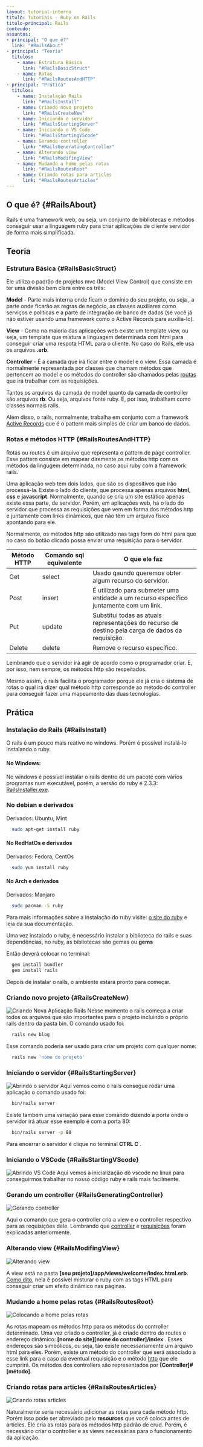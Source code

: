 ```yaml
---
layout: tutorial-interno
titulo: Tutoriais - Ruby on Rails
titulo-principal: Rails
conteudo:
assuntos:
- principal: "O que é?"
  link: "#RailsAbout"
- principal: "Teoria"
  titulos:
    - name: Estrutura Básica
      link: "#RailsBasicStruct"
    - name: Rotas
      link: "#RailsRoutesAndHTTP"
- principal: "Prática"
  titulos:
    - name: Instalação Rails
      link: "#RailsInstall"
    - name: Criando novo projeto
      link: "#RailsCreateNew"
    - name: Iniciando o servidor
      link: "#RailsStartingServer"
    - name: Iniciando o VS Code  
      link: "#RailsStartingVScode"
    - name: Gerando controller
      link: "#RailsGeneratingController"
    - name: Alterando view
      link: "#RailsModifingView"
    - name: Mudando a home pelas rotas
      link: "#RailsRoutesRoot"
    - name: Criando rotas para articles
      link: "#RailsRoutesArticles"
---
```



## O que é? {#RailsAbout}
Rails é uma framework web, ou seja, um conjunto de bibliotecas e métodos conseguir usar a linguagem ruby para criar aplicações de cliente servidor de forma mais simplificada.

## Teoria

### Estrutura Básica {#RailsBasicStruct}

Ele utiliza o padrão de projetos mvc (Model View Control) que consiste em ter uma divisão bem clara entre os três:

**Model** - Parte mais interna onde ficam o domínio do seu projeto, ou seja , a parte onde ficarão as regras de negócio, as classes auxiliares como serviços e políticas e a parte de integração de banco de dados (se você já não estiver usando uma framework como o Active Records para auxilia-lo).

**View** - Como na maioria das aplicações web existe um template view, ou seja, um template que mistura a linguagem determinada com html para conseguir criar uma respota HTML para o cliente. No caso do Rails, ele usa os arquivos **.erb**.

**Controller** - É a camada que irá ficar entre o model e o view. Essa camada é normalmente representada por classes que chamam métodos que pertencem ao model e os métodos do controller são chamados pelas [routas](#RailsRoutesAndHTTP) que irá trabalhar com as requisições.

Tantos os arquivos da camada de model quanto da camada de controller são arquivos **rb**. Ou seja, arquivos fonte ruby. E, por isso, trabalham como classes normais rails.

Além disso, o rails, normalmente, trabalha em conjunto com a framework [Active Records](#RailsActiveRecords) que é o pattern mais simples de criar um banco de dados.

### Rotas e métodos HTTP {#RailsRoutesAndHTTP}

Rotas ou routes é um arquivo que representa o pattern de page controller. Esse pattern consiste em mapear diremente os métodos http com os métodos da lingugem determinada, no caso aqui ruby com a framework rails.

Uma aplicação web tem dois lados, que são os dispositivos que irão processá-la. Existe o lado do cliente, que processa apenas arquivos **html**, **css** e **javascript**. Normalmente, quando se cria um site estático apenas existe essa parte, de servidor. Porém, em aplicações web, há o lado do servidor que processa as requisições que vem em forma dos métodos http e juntamente com links dinâmicos, que não têm um arquivo físico apontando para ele. 

Normalmente, os métodos http são utilizado nas tags form do html para que no caso do botão clicado possa enviar uma requisição para o servidor.

Método HTTP | Comando sql equivalente |O que ele faz
---|---|---
Get | select |Usado qaundo queremos obter algum recurso do servidor.
Post | insert |É utilizado para submeter uma entidade a um recurso específico juntamente com um link.
Put | update |Substitui todas as atuais representações do recurso de destino pela carga de dados da requisição.
Delete | delete | Remove o recurso específico.

Lembrando que o servidor irá agir de acordo como o programador criar. E, por isso, nem sempre, os métodos http são respeitados.

Mesmo assim, o rails facilita o programador porque ele já cria o sistema de rotas o qual irá dizer qual método http corresponde ao método do controller para conseguir fazer uma mapeamento das duas tecnologias.


## Prática

### Instalação do Rails {#RailsInstall}
O rails é um pouco mais reativo no windows. Porém é possível instalá-lo instalando o ruby. 

#### No Windows: 
No windows é possível instalar o rails dentro de um pacote com vários programas num executável, porém, a versão do ruby é 2.3.3:
[RailsInstaller.exe](https://s3.amazonaws.com/railsinstaller/Windows/railsinstaller-3.4.0.exe).

### No debian e derivados
Derivados: Ubuntu, Mint
~~~bash
  sudo apt-get install ruby
~~~

#### No RedHatOs e derivados
Derivados: Fedora, CentOs 
~~~bash
  sudo yum install ruby
~~~
#### No Arch e derivados
Derivados: Manjaro

~~~bash
  sudo pacman -S ruby
~~~

Para mais informações sobre a instalação do ruby visite: [o site do ruby](https://www.ruby-lang.org/pt/documentation/installation/#rubyinstaller) e leia da sua documentação.

Uma vez instalado o ruby, é necessário instalar a biblioteca do rails e suas dependências, no ruby, as bibliotecas são gemas ou **gems**

Então deverá colocar no terminal:
~~~bash
  gem install bundler
  gem install rails
~~~

Depois de instalar o rails, o ambiente estará pronto para começar.

### Criando novo projeto {#RailsCreateNew}
![Criando Nova Aplicação Rails](/assets/images/gifs/rails/j/01-RailsCreateNew.gif)
Nesse momento o rails começa a criar todos os arquivos que são importantes para o projeto incluindo o próprio rails dentro da pasta bin. O comando usado foi:
~~~bash
  rails new blog
~~~
Esse comando poderia ser usado para criar um projeto com qualquer nome:
~~~bash
  rails new 'nome do projeto'

~~~

### Iniciando o servidor {#RailsStartingServer}
![Abrindo o servidor](/assets/images/gifs/rails/j/02-RailsStartingServer-J.gif)
Aqui vemos como o rails consegue rodar uma aplicação o comando usado foi:

~~~bash
  bin/rails server
~~~

Existe também uma variação para esse comando dizendo a porta onde o servidor irá atuar esse exemplo é com a porta 80:

~~~bash
  bin/rails server -p 80
~~~

Para encerrar o servidor é clique no terminal **CTRL  C** .

### Iniciando o VSCode {#RailsStartingVScode}
![Abrindo VS Code](/assets/images/gifs/rails/v/03-RailsStartingVScode.gif)
Aqui vemos a inicialização do vscode no linux para conseguirmos trabalhar no nosso código ruby e rails mais facilmente.

### Gerando um controller {#RailsGeneratingController}
![Gerando controller](/assets/images/gifs/rails/j/03-RailsCreatingController.gif)

Aqui o comando que gera o controller cria a view e o controller respectivo para as requisições dele. Lembrando que [controller](#RailsBasicStruct) e [requisições](#RailsRoutesAndHTTP) foram explicadas anteriormente.

### Alterando view {#RailsModifingView}
![Alterando view](/assets/images/gifs/rails/j/06-ViewHelloRails.gif)

A view está na pasta **[seu projeto]/app/views/welcome/index.html.erb**. [Como dito](#RailsBasicStruct), nela é possível misturar o ruby com as tags HTML para conseguir criar um efeito dinâmico nas páginas.

### Mudando a home pelas rotas {#RailsRoutesRoot}
![Colocando a home pelas rotas](/assets/images/gifs/rails/j/05-RailsSettingRoute.gif)

As rotas mapeam os métodos http para os métodos do controller determinado. Uma vez criado o controller, já é criado dentro do routes o endereço dinâmico: **[nome do site][nome do controller]/index** . Esses endereços são simbólicos, ou seja, tão existe necessariamente um arquivo html para eles. Porém, existe um método do controller que será associado a esse link para o caso da eventual requisição e o método [http](#RailsRoutesAndHTTP) que ele cumprirá. Os métodos dos controllers são representados por **[Controller]#[método]**.

### Criando rotas para articles {#RailsRoutesArticles}
![Criando rotas articles](/assets/images/gifs/rails/j/7_criando_rotas_para_articles.gif)

Naturalmente seria necessário adicionar as rotas para cada método http. Porém isso pode ser abreviado pelo **resources** que você coloca antes de articles. Ele cria as rotas para os métodos http padrão de crud. Porém, é necessário criar o controller e as views necessárias para o funcionamento da aplicação.